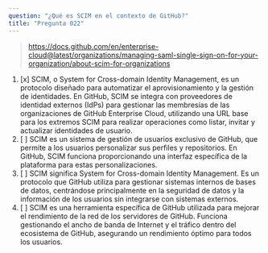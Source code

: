```yaml
---
question: "¿Qué es SCIM en el contexto de GitHub?"
title: "Pregunta 022"
---
```


> https://docs.github.com/en/enterprise-cloud@latest/organizations/managing-saml-single-sign-on-for-your-organization/about-scim-for-organizations
1. [x] SCIM, o System for Cross-domain Identity Management, es un protocolo diseñado para automatizar el aprovisionamiento y la gestión de identidades. En GitHub, SCIM se integra con proveedores de identidad externos (IdPs) para gestionar las membresías de las organizaciones de GitHub Enterprise Cloud, utilizando una URL base para los extremos SCIM para realizar operaciones como listar, invitar y actualizar identidades de usuario.
1. [ ] SCIM es un sistema de gestión de usuarios exclusivo de GitHub, que permite a los usuarios personalizar sus perfiles y repositorios. En GitHub, SCIM funciona proporcionando una interfaz específica de la plataforma para estas personalizaciones.
1. [ ] SCIM significa System for Cross-domain Identity Management. Es un protocolo que GitHub utiliza para gestionar sistemas internos de bases de datos, centrándose principalmente en la seguridad de datos y la información de los usuarios sin integrarse con sistemas externos.
1. [ ] SCIM es una herramienta específica de GitHub utilizada para mejorar el rendimiento de la red de los servidores de GitHub. Funciona gestionando el ancho de banda de Internet y el tráfico dentro del ecosistema de GitHub, asegurando un rendimiento óptimo para todos los usuarios.
